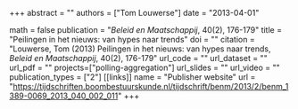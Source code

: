 +++
abstract = ""
authors = ["Tom Louwerse"]
date = "2013-04-01"

math = false
publication = "*Beleid en Maatschappij*, 40(2), 176-179"
title = "Peilingen in het nieuws: van hypes naar trends"
doi = ""
citation = "Louwerse, Tom (2013) Peilingen in het nieuws: van hypes naar trends, *Beleid en Maatschappij*, 40(2), 176-179"
url_code = ""
url_dataset = ""
url_pdf = ""
projects=["polling-aggregation"]
url_slides = ""
url_video = ""
publication_types = ["2"]
[[links]]
  name = "Publisher website"
  url = "https://tijdschriften.boombestuurskunde.nl/tijdschrift/benm/2013/2/benm_1389-0069_2013_040_002_011"
+++
